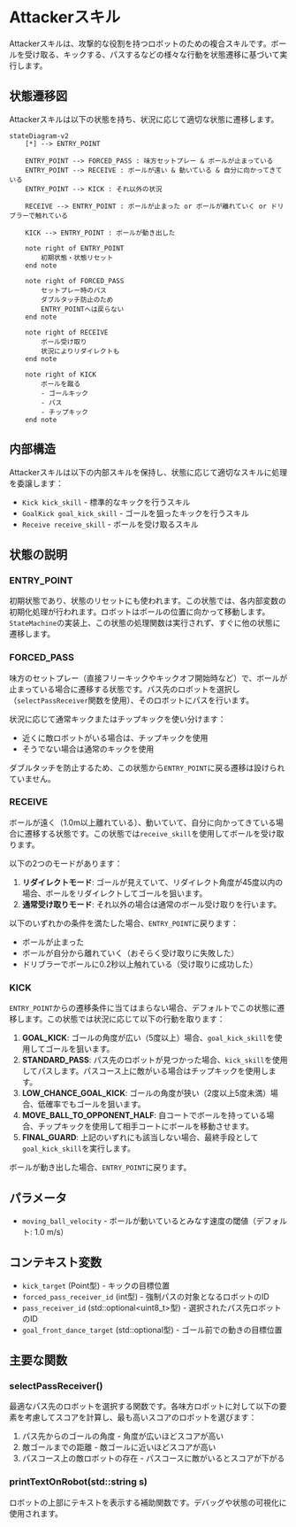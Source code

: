 # Attackerスキル

Attackerスキルは、攻撃的な役割を持つロボットのための複合スキルです。ボールを受け取る、キックする、パスするなどの様々な行動を状態遷移に基づいて実行します。

## 状態遷移図

Attackerスキルは以下の状態を持ち、状況に応じて適切な状態に遷移します。

```mermaid
stateDiagram-v2
    [*] --> ENTRY_POINT

    ENTRY_POINT --> FORCED_PASS : 味方セットプレー & ボールが止まっている
    ENTRY_POINT --> RECEIVE : ボールが遠い & 動いている & 自分に向かってきている
    ENTRY_POINT --> KICK : それ以外の状況

    RECEIVE --> ENTRY_POINT : ボールが止まった or ボールが離れていく or ドリブラーで触れている

    KICK --> ENTRY_POINT : ボールが動き出した

    note right of ENTRY_POINT
        初期状態・状態リセット
    end note

    note right of FORCED_PASS
        セットプレー時のパス
        ダブルタッチ防止のため
        ENTRY_POINTへは戻らない
    end note

    note right of RECEIVE
        ボール受け取り
        状況によりリダイレクトも
    end note

    note right of KICK
        ボールを蹴る
        - ゴールキック
        - パス
        - チップキック
    end note
```

## 内部構造

Attackerスキルは以下の内部スキルを保持し、状態に応じて適切なスキルに処理を委譲します：

- `Kick kick_skill` - 標準的なキックを行うスキル
- `GoalKick goal_kick_skill` - ゴールを狙ったキックを行うスキル
- `Receive receive_skill` - ボールを受け取るスキル

## 状態の説明

### ENTRY_POINT

初期状態であり、状態のリセットにも使われます。この状態では、各内部変数の初期化処理が行われます。ロボットはボールの位置に向かって移動します。`StateMachine`の実装上、この状態の処理関数は実行されず、すぐに他の状態に遷移します。

### FORCED_PASS

味方のセットプレー（直接フリーキックやキックオフ開始時など）で、ボールが止まっている場合に遷移する状態です。パス先のロボットを選択し（`selectPassReceiver`関数を使用）、そのロボットにパスを行います。

状況に応じて通常キックまたはチップキックを使い分けます：

- 近くに敵ロボットがいる場合は、チップキックを使用
- そうでない場合は通常のキックを使用

ダブルタッチを防止するため、この状態から`ENTRY_POINT`に戻る遷移は設けられていません。

### RECEIVE

ボールが遠く（1.0m以上離れている）、動いていて、自分に向かってきている場合に遷移する状態です。この状態では`receive_skill`を使用してボールを受け取ります。

以下の2つのモードがあります：

1. **リダイレクトモード**: ゴールが見えていて、リダイレクト角度が45度以内の場合、ボールをリダイレクトしてゴールを狙います。
2. **通常受け取りモード**: それ以外の場合は通常のボール受け取りを行います。

以下のいずれかの条件を満たした場合、`ENTRY_POINT`に戻ります：

- ボールが止まった
- ボールが自分から離れていく（おそらく受け取りに失敗した）
- ドリブラーでボールに0.2秒以上触れている（受け取りに成功した）

### KICK

`ENTRY_POINT`からの遷移条件に当てはまらない場合、デフォルトでこの状態に遷移します。この状態では状況に応じて以下の行動を取ります：

1. **GOAL_KICK**: ゴールの角度が広い（5度以上）場合、`goal_kick_skill`を使用してゴールを狙います。
2. **STANDARD_PASS**: パス先のロボットが見つかった場合、`kick_skill`を使用してパスします。パスコース上に敵がいる場合はチップキックを使用します。
3. **LOW_CHANCE_GOAL_KICK**: ゴールの角度が狭い（2度以上5度未満）場合、低確率でもゴールを狙います。
4. **MOVE_BALL_TO_OPPONENT_HALF**: 自コートでボールを持っている場合、チップキックを使用して相手コートにボールを移動させます。
5. **FINAL_GUARD**: 上記のいずれにも該当しない場合、最終手段として`goal_kick_skill`を実行します。

ボールが動き出した場合、`ENTRY_POINT`に戻ります。

## パラメータ

- `moving_ball_velocity` - ボールが動いているとみなす速度の閾値（デフォルト: 1.0 m/s）

## コンテキスト変数

- `kick_target` (Point型) - キックの目標位置
- `forced_pass_receiver_id` (int型) - 強制パスの対象となるロボットのID
- `pass_receiver_id` (std::optional<uint8_t>型) - 選択されたパス先ロボットのID
- `goal_front_dance_target` (std::optional<Point>型) - ゴール前での動きの目標位置

## 主要な関数

### selectPassReceiver()

最適なパス先のロボットを選択する関数です。各味方ロボットに対して以下の要素を考慮してスコアを計算し、最も高いスコアのロボットを選びます：

1. パス先からのゴールの角度 - 角度が広いほどスコアが高い
2. 敵ゴールまでの距離 - 敵ゴールに近いほどスコアが高い
3. パスコース上の敵ロボットの存在 - パスコースに敵がいるとスコアが下がる

### printTextOnRobot(std::string s)

ロボットの上部にテキストを表示する補助関数です。デバッグや状態の可視化に使用されます。
